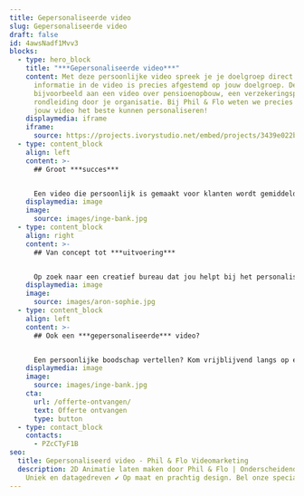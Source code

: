 ```yaml
---
title: Gepersonaliseerde video
slug: Gepersonaliseerde video
draft: false
id: 4awsNadf1Mvv3
blocks:
  - type: hero_block
    title: "***Gepersonaliseerde video***"
    content: Met deze persoonlijke video spreek je je doelgroep direct aan. Alle
      informatie in de video is precies afgestemd op jouw doelgroep. Denk
      bijvoorbeeld aan een video over pensioenopbouw, een verzekeringspolis of
      rondleiding door je organisatie. Bij Phil & Flo weten we precies hoe we
      jouw video het beste kunnen personaliseren!
    displaymedia: iframe
    iframe:
      source: https://projects.ivorystudio.net/embed/projects/3439e022b9b8aaad7250b257
  - type: content_block
    align: left
    content: >-
      ## Groot ***succes***


      Een video die persoonlijk is gemaakt voor klanten wordt gemiddeld 85% vaker geopend dan video’s die dat niet zijn. Je klant voelt zich persoonlijk aangesproken en de betrokkenheid bij je bedrijf wordt op die manier verhoogd. Het zal je dan ook niet verbazen dat klanten na het zien van een gepersonaliseerde video eerder tot actie over zullen gaan!
    displaymedia: image
    image:
      source: images/inge-bank.jpg
  - type: content_block
    align: right
    content: >-
      ## Van concept tot ***uitvoering***


      Op zoek naar een creatief bureau dat jou helpt bij het personaliseren van jouw video? Phil & Flo regelt het voor je. We helpen je een video te creëren van concept tot uitvoering. Dankzij onze jarenlange ervaring en de nieuwste technieken zijn we in staat om video’s realtime aan te passen, zodat je je film ook op lange termijn kan inzetten!
    displaymedia: image
    image:
      source: images/aron-sophie.jpg
  - type: content_block
    align: left
    content: >-
      ## Ook een ***gepersonaliseerde*** video?


      Een persoonlijke boodschap vertellen? Kom vrijblijvend langs op één van onze kantoren in Eindhoven, Amsterdam of Groningen en ontdek wat wij voor jou kunnen betekenen!
    displaymedia: image
    image:
      source: images/inge-bank.jpg
    cta:
      url: /offerte-ontvangen/
      text: Offerte ontvangen
      type: button
  - type: contact_block
    contacts:
      - PZcCTyF1B
seo:
  title: Gepersonaliseerd video - Phil & Flo Videomarketing
  description: 2D Animatie laten maken door Phil & Flo | Onderscheidende content ✔
    Uniek en datagedreven ✔ Op maat en prachtig design. Bel onze specialisten
---
```

